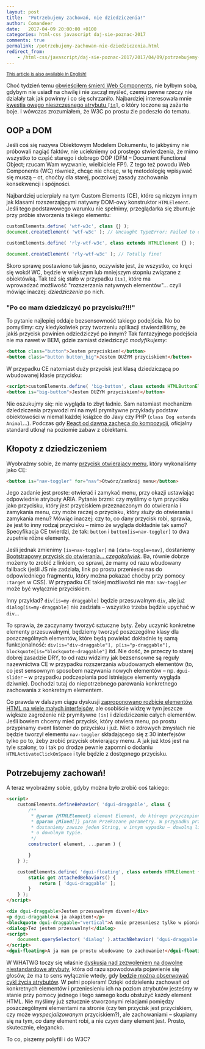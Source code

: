 ```yaml
---
layout: post
title:  "Potrzebujemy zachowań, nie dziedziczenia!"
author: Comandeer
date:   2017-04-09 20:00:00 +0100
categories: html-css javascript daj-sie-poznac-2017
comments: true
permalink: /potrzebujemy-zachowan-nie-dziedziczenia.html
redirect_from:
    - /html-css/javascript/daj-sie-poznac-2017/2017/04/09/potrzebujemy-zachowan-nie-dziedziczenia.html
---
```


<small>[This article is also available in English!](https://medium.com/content-uneditable/we-need-behaviors-not-inheritance-978484dfec24)</small>

Choć tydzień temu [obwieściłem śmierć Web Components](https://blog.comandeer.pl/html-css/javascript/daj-sie-poznac-2017/2017/04/02/web-components-koszmar-minionego-lata.html), nie byłbym sobą, gdybym nie usiadł na chwilę i nie zaczął myśleć, czemu pewne rzeczy nie działały tak jak powinny i co się schrzaniło. Najbardziej interesowała mnie [kwestia owego nieszczęsnego atrybutu `[is]`](https://github.com/w3c/webcomponents/issues/509), o który toczone są zażarte boje. I wówczas zrozumiałem, że W3C po prostu źle podeszło do tematu.

## OOP a DOM

Jeśli coś się nazywa Obiektowym Modelem Dokumentu, to jakbyśmy nie próbowali nagiąć faktów, nie uciekniemy od prostego stwierdzenia, że mimo wszystko to część starego i dobrego OOP (DFM – Document Functional Object; rzucam Wam wyzwanie, wielbiciele FP!). Z tego też powodu Web Components (WC) również, chcąc nie chcąc, w tę metodologię wpisywać się muszą – ot, choćby dla starej, poczciwej zasady zachowania konsekwencji  i spójności.

Najbardziej ucierpiały na tym Custom Elements (CE), które są niczym innym jak klasami rozszerzającymi natywny DOM-owy konstruktor `HTMLElement`. Jeśli tego podstawowego warunku nie spełnimy, przeglądarka się zbuntuje przy próbie stworzenia takiego elementu:

```javascript
customElements.define( 'wtf-w3c', class {} );
document.createElement( 'wtf-w3c' ); // Uncaught TypeError: Failed to construct 'CustomElement': The result must implement HTMLElement interface

customElements.define( 'rly-wtf-w3c', class extends HTMLElement {} );

document.createElement( 'rly-wtf-w3c' ); // Totally fine!
```

Skoro sprawę postawiono tak jasno, oczywiste jest, że wszystko, co kręci się wokół WC, będzie w większym lub mniejszym stopniu związane z obiektówką. Tak też się stało w przypadku `[is]`, które ma wprowadzać możliwość "rozszerzania natywnych elementów"… czyli mówiąc inaczej: _dziedziczenia_ po nich.

### "Po co mam dziedziczyć po przycisku?!!!"

To pytanie najlepiej oddaje bezsensowność takiego podejścia. No bo pomyślmy: czy kiedykolwiek przy tworzeniu aplikacji stwierdziliśmy, że jakiś przycisk powinien odziedziczyć po innym? Tak fantazyjnego podejścia nie ma nawet w BEM, gdzie zamiast dziedziczyć _modyfikujemy_:

```html
<button class="button">Jestem przyciskiem!</button>
<button class="button button_big">Jestem DUŻYM przyciskiem!</button>
```

W przypadku CE natomiast duży przycisk jest klasą dziedziczącą po wbudowanej klasie przycisku:

```html
<script>customElements.define( 'big-button', class extends HTMLButtonElement {}, { extends: 'button' } );</script>
<button is="big-button">Jestem DUŻYM przyciskiem!</button>
```

Nie oszukujmy się: nie wygląda to zbyt ładnie. Sam natomiast mechanizm dziedziczenia przywodzi mi na myśl prymitywne przykłady podstaw obiektowości w niemal każdej książce do Javy czy PHP (`class Dog extends Animal`…). Podczas gdy [React od dawna zachęca do kompozycji](https://facebook.github.io/react/docs/composition-vs-inheritance.html), oficjalny standard utknął na poziomie zabaw z obiektami.

## Kłopoty z dziedziczeniem

Wyobraźmy sobie, że mamy [przycisk otwierający menu](https://jsfiddle.net/2uhg0kgr/), który wykonaliśmy jako CE:

```html
<button is="nav-toggler" for="nav">Otwórz/zamknij menu</button>
```

Jego zadanie jest proste: otwierać i zamykać menu, przy okazji ustawiając odpowiednie atrybuty ARIA. Pytanie brzmi: czy myślimy o tym przycisku jako przycisku, który _jest_ przyciskiem przeznaczonym do otwierania i zamykania menu, czy może raczej o przycisku, który _służy_ do otwierania i zamykania menu? Mówiąc inaczej: czy to, co dany przycisk robi, sprawia, że jest to inny rodzaj przycisku – mimo że wygląda dokładnie tak samo? Specyfikacja CE twierdzi, że tak: `button` i `button[is=nav-toggler]` to dwa zupełnie różne elementy.

Jeśli jednak zmienimy `[is=nav-toggler]` na `[data-toggle=nav]`, dostaniemy [Bootstrapowy przycisk do otwierania… _czegokolwiek_](http://getbootstrap.com/javascript/#collapse). Ba, równie dobrze możemy to zrobić z linkiem, co sprawi, że mamy od razu wbudowany fallback (jeśli JS nie zadziała, link po prostu przeniesie nas do odpowiedniego fragmentu, który można pokazać choćby przy pomocy `:target` w CSS). W przypadku CE takiej możliwości nie ma: `nav-toggler` może być wyłącznie przyciskiem.

Inny przykład? `div[is=my-draggable]` będzie przesuwalnym `div`, ale już `dialog[is=my-draggable]` nie zadziała – wszystko trzeba będzie upychać w `div`…

To sprawia, że zaczynamy tworzyć sztuczne byty. Żeby uczynić konkretne elementy przesuwalnymi, będziemy tworzyć poszczególne klasy dla poszczególnych elementów, które będą powielać dokładnie tę samą funkcjonalność: `div[is="div-draggable"], p[is="p-draggable"], blockquote[is="blockquote-draggable"]` itd. Nie dość, że przeczy to starej dobrej zasadzie DRY, to od razu widzimy jak bezsensowne są reguły nazewnictwa CE w przypadku rozszerzania wbudowanych elementów (to, co jest sensownym sposobem nazywania nowych elementów – np. `dgui-slider` – w przypadku podczepiania pod istniejące elementy wygląda dziwnie). Dochodzi tutaj do niepotrzebnego parowania konkretnego zachowania z konkretnym elementem.

Co prawda w dalszym ciągu dyskusji [zaproponowano rozbicie elementów HTML na wiele małych interfejsów](https://github.com/w3c/webcomponents/issues/509#issuecomment-281059414), ale osobiście widzę w tym jeszcze większe zagrożenie niż prymitywne `[is]` i dziedziczenie całych elementów. Jeśli bowiem chcemy mieć przycisk, który otwiera menu, po prostu przypinamy event listener do przycisku i już. Nikt o zdrowych zmysłach nie będzie tworzył elementu `nav-toggler` składającego się z 30 interfejsów tylko po to, żeby zrobić przycisk otwierający menu. A jak już ktoś jest na tyle szalony, to i tak po drodze pewnie zapomni o dodaniu `HTMLActivateClickOnSpace` i tyle będzie z dostępnego przycisku.

## Potrzebujemy zachowań!

A teraz wyobraźmy sobie, gdyby można było zrobić coś takiego:

```html
<script>
	customElements.defineBehavior( 'dgui-draggable', class {
		/**
		 * @param {HTMLElement} element Element, do którego przyczepiono zachowanie.
		 * @param {Mixed[]} param Przekazane parametry. W przypadku przypięcia przez atrybut
		 * dostaniemy zawsze jeden String, w innym wypadku – dowolną liczbę parametrów
		 * o dowolnym typie.
		 */
		constructor( element, ...param ) {

		}
	} );

	customElements.define( 'dgui-floating', class extends HTMLElement {
		static get attachedBehaviors() {
			return [ 'dgui-draggable' ];
		}
	} );
</script>

<div dgui-draggable>Jestem przesuwalnym divem!</div>
<p dgui-draggable>A ja akapitem!</p>
<blockquote dgui-draggable="vertical">A mnie przesuniesz tylko w pionie!</blockquote>
<dialog>Też jestem przesuwalny!</dialog>
<script>
	document.querySelector( 'dialog' ).attachBehavior( 'dgui-draggable', 'para', 'metry' );
</script>
<dgui-floating>A ja mam po prostu wbudowane to zachowanie!</dgui-floating>
```

W WHATWG toczy się właśnie [dyskusja nad zezwoleniem na dowolne niestandardowe atrybuty](https://github.com/whatwg/html/issues/2271), która od razu spowodowała pojawienie się głosów, że ma to sens wyłącznie wtedy, gdy [będzie można obserwować cykl życia atrybutów](https://github.com/whatwg/html/issues/2271#issuecomment-273420086). W pełni popieram! Dzięki oddzieleniu zachowań od konkretnych elementów i przeniesieniu ich na poziom atrybutów jesteśmy w stanie przy pomocy jednego i tego samego kodu obsłużyć każdy element HTML. Nie myślimy już sztucznie stworzonymi relacjami pomiędzy poszczególnymi elementami na stronie (czy ten przycisk jest przyciskiem, czy może _wyspecjalizowanym_ przyciskiem?), ale zachowaniami – skupiamy się na tym, _co_ dany element robi, a nie _czym_ dany element jest. Prosto, skutecznie, elegancko.

To co, piszemy polyfill i do W3C?

